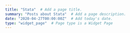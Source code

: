```yaml
---
title: "Stata"  # Add a page title.
summary: "Posts about Stata"  # Add a page description.
date: "2020-04-27T00:00:00Z"  # Add today's date.
type: "widget_page"  # Page type is a Widget Page
---
```

